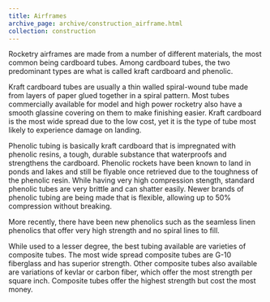 ```yaml
---
title: Airframes
archive_page: archive/construction_airframe.html
collection: construction
---
```

Rocketry airframes are made from a number of different materials, the most common being cardboard tubes. Among cardboard tubes, the two predominant types are what is called kraft cardboard and phenolic.

Kraft cardboard tubes are usually a thin walled spiral-wound tube made from layers of paper glued together in a spiral pattern. Most tubes commercially available for model and high power rocketry also have a smooth glassine covering on them to make finishing easier. Kraft cardboard is the most wide spread due to the low cost, yet it is the type of tube most likely to experience damage on landing.

Phenolic tubing is basically kraft cardboard that is impregnated with phenolic resins, a tough, durable substance that waterproofs and strengthens the cardboard. Phenolic rockets have been known to land in ponds and lakes and still be flyable once retrieved due to the toughness of the phenolic resin. While having very high compression stength, standard phenolic tubes are very brittle and can shatter easily. Newer brands of phenolic tubing are being made that is flexible, allowing up to 50% compression without breaking.

More recently, there have been new phenolics such as the seamless linen phenolics that offer very high strength and no spiral lines to fill.

While used to a lesser degree, the best tubing available are varieties of composite tubes. The most wide spread composite tubes are G-10 fiberglass and has superior strength. Other composite tubes also available are variations of kevlar or carbon fiber, which offer the most strength per square inch. Composite tubes offer the highest strength but cost the most money.

